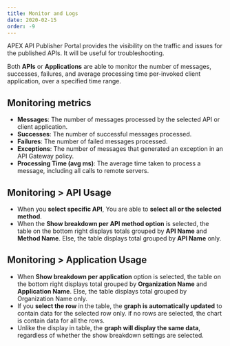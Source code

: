 ```yaml
---
title: Monitor and Logs
date: 2020-02-15
order: -9
---
```


APEX API Publisher Portal provides the visibility on the traffic and issues for the published APIs. It will be useful for troubleshooting.

Both **APIs** or **Applications** are able to monitor the number of messages, successes, failures, and average processing time per-invoked client application, over a specified time range.

## Monitoring metrics

- **Messages**: The number of messages processed by the selected API or client application.
- **Successes**: The number of successful messages processed.
- **Failures**: The number of failed messages processed.
- **Exceptions**: The number of messages that generated an exception in an API Gateway policy.
- **Processing Time (avg ms)**: The average time taken to process a message, including all calls to remote servers.

## Monitoring > API Usage

- When you **select specific API**, You are able to **select all or the selected method**.
- When the **Show breakdown per API method option** is selected, the table on the bottom right displays totals grouped by **API Name** and **Method Name**. Else, the table displays total grouped by **API Name** only.

## Monitoring > Application Usage

- When **Show breakdown per application** option is selected, the table on the bottom right displays total grouped by **Organization Name** and **Application Name**. Else, the table displays total grouped by Organization Name only.
- If you **select the row** in the table, the **graph is automatically updated** to contain data for the selected row only. if no rows are selected, the chart is contain data for all the rows.
- Unlike the display in table, the **graph will display the same data**, regardless of whether the show breakdown settings are selected.
